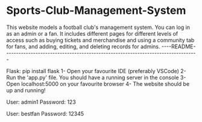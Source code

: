 # Sports-Club-Management-System
This website models a football club's management system. You can log in as an admin or a fan. It includes different pages for different levels of access such as buying tickets and merchandise and using a community tab for fans, and adding, editing, and deleting records for admins.
----README--------------------------------------------------------------------------------

<Platforms used>
Flask: pip install flask


<Program Tutorial>
1- Open your favourite IDE (preferably VSCode)
2- Run the 'app.py' file. You should have a running server in the console
3- Open localhost:5000 on your favourite browser
4- The website should be up and running!



<Usernames and Passwords>

User: admin1
Password: 123

User: bestfan
Password: 12345

